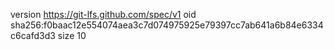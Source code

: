 version https://git-lfs.github.com/spec/v1
oid sha256:f0baac12e554074aea3c7d074975925e79397cc7ab641a6b84e6334c6cafd3d3
size 10
